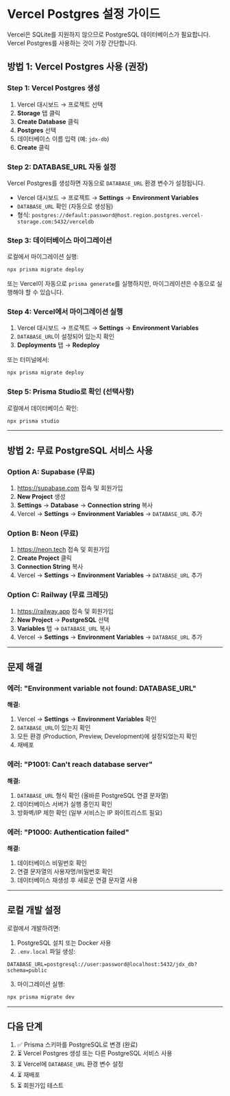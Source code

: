 # Vercel Postgres 설정 가이드

Vercel은 SQLite를 지원하지 않으므로 PostgreSQL 데이터베이스가 필요합니다. Vercel Postgres를 사용하는 것이 가장 간단합니다.

## 방법 1: Vercel Postgres 사용 (권장)

### Step 1: Vercel Postgres 생성

1. Vercel 대시보드 → 프로젝트 선택
2. **Storage** 탭 클릭
3. **Create Database** 클릭
4. **Postgres** 선택
5. 데이터베이스 이름 입력 (예: `jdx-db`)
6. **Create** 클릭

### Step 2: DATABASE_URL 자동 설정

Vercel Postgres를 생성하면 자동으로 `DATABASE_URL` 환경 변수가 설정됩니다.

- Vercel 대시보드 → 프로젝트 → **Settings** → **Environment Variables**
- `DATABASE_URL` 확인 (자동으로 생성됨)
- 형식: `postgres://default:password@host.region.postgres.vercel-storage.com:5432/verceldb`

### Step 3: 데이터베이스 마이그레이션

로컬에서 마이그레이션 실행:

```bash
npx prisma migrate deploy
```

또는 Vercel이 자동으로 `prisma generate`를 실행하지만, 마이그레이션은 수동으로 실행해야 할 수 있습니다.

### Step 4: Vercel에서 마이그레이션 실행

1. Vercel 대시보드 → 프로젝트 → **Settings** → **Environment Variables**
2. `DATABASE_URL`이 설정되어 있는지 확인
3. **Deployments** 탭 → **Redeploy**

또는 터미널에서:

```bash
npx prisma migrate deploy
```

### Step 5: Prisma Studio로 확인 (선택사항)

로컬에서 데이터베이스 확인:

```bash
npx prisma studio
```

---

## 방법 2: 무료 PostgreSQL 서비스 사용

### Option A: Supabase (무료)

1. https://supabase.com 접속 및 회원가입
2. **New Project** 생성
3. **Settings** → **Database** → **Connection string** 복사
4. Vercel → **Settings** → **Environment Variables** → `DATABASE_URL` 추가

### Option B: Neon (무료)

1. https://neon.tech 접속 및 회원가입
2. **Create Project** 클릭
3. **Connection String** 복사
4. Vercel → **Settings** → **Environment Variables** → `DATABASE_URL` 추가

### Option C: Railway (무료 크레딧)

1. https://railway.app 접속 및 회원가입
2. **New Project** → **PostgreSQL** 선택
3. **Variables** 탭 → `DATABASE_URL` 복사
4. Vercel → **Settings** → **Environment Variables** → `DATABASE_URL` 추가

---

## 문제 해결

### 에러: "Environment variable not found: DATABASE_URL"

**해결:**
1. Vercel → **Settings** → **Environment Variables** 확인
2. `DATABASE_URL`이 있는지 확인
3. 모든 환경 (Production, Preview, Development)에 설정되었는지 확인
4. 재배포

### 에러: "P1001: Can't reach database server"

**해결:**
1. `DATABASE_URL` 형식 확인 (올바른 PostgreSQL 연결 문자열)
2. 데이터베이스 서버가 실행 중인지 확인
3. 방화벽/IP 제한 확인 (일부 서비스는 IP 화이트리스트 필요)

### 에러: "P1000: Authentication failed"

**해결:**
1. 데이터베이스 비밀번호 확인
2. 연결 문자열의 사용자명/비밀번호 확인
3. 데이터베이스 재생성 후 새로운 연결 문자열 사용

---

## 로컬 개발 설정

로컬에서 개발하려면:

1. PostgreSQL 설치 또는 Docker 사용
2. `.env.local` 파일 생성:

```env
DATABASE_URL=postgresql://user:password@localhost:5432/jdx_db?schema=public
```

3. 마이그레이션 실행:

```bash
npx prisma migrate dev
```

---

## 다음 단계

1. ✅ Prisma 스키마를 PostgreSQL로 변경 (완료)
2. ⏳ Vercel Postgres 생성 또는 다른 PostgreSQL 서비스 사용
3. ⏳ Vercel에 `DATABASE_URL` 환경 변수 설정
4. ⏳ 재배포
5. ⏳ 회원가입 테스트

